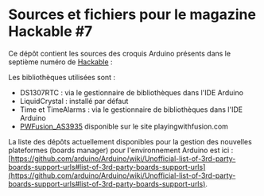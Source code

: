 Sources et fichiers pour le magazine Hackable #7
================================================

Ce dépôt contient les sources des croquis Arduino présents dans le septième numéro de [Hackable](http://www.hackable.fr/) :

Les bibliothèques utilisées sont :
* DS1307RTC : via le gestionnaire de bibliothèques dans l'IDE Arduino
* LiquidCrystal : installé par défaut
* Time et TimeAlarms : via le gestionnaire de bibliothèques dans l'IDE Arduino
* [PWFusion_AS3935](http://playingwithfusion.com/productview.php?pdid=22) disponible sur le site playingwithfusion.com

La liste des dépôts actuellement disponibles pour la gestion des nouvelles plateformes (boards manager) pour l'environnement Arduino est ici : [https://github.com/arduino/Arduino/wiki/Unofficial-list-of-3rd-party-boards-support-urls#list-of-3rd-party-boards-support-urls](https://github.com/arduino/Arduino/wiki/Unofficial-list-of-3rd-party-boards-support-urls#list-of-3rd-party-boards-support-urls).
